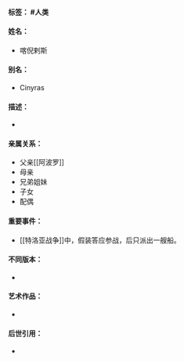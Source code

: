 #### 标签： #人类
#### 姓名：
- 喀倪剌斯
#### 别名：
- Cinyras
#### 描述：
- 
#### 亲属关系：
- 父亲[[阿波罗]]
- 母亲
- 兄弟姐妹
- 子女
- 配偶
#### 重要事件：
- [[特洛亚战争]]中，假装答应参战，后只派出一艘船。
#### 不同版本：
- 
#### 艺术作品：
- 
#### 后世引用：
- 